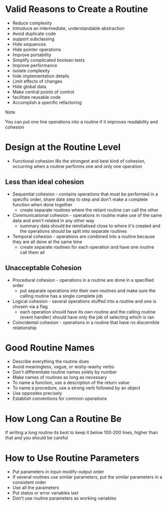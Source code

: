 # Valid Reasons to Create a Routine
- Reduce complexity
- Introduce an intermediate, understandable abstraction
- Avoid duplicate code
- support subclassing 
- Hide sequences
- Hide pointer operations
- Improve portability
- Simplify complicated boolean tests
- Improve performance
- isolate complexity
- hide implementation details
- Limit effects of changes
- Hide global data
- Make central points of control
- facilitate reusable code
- Accomplish a specific refactoring
> [!note] 
> You can put one line operations into a routine if it improves readability and cohesion

# Design at the Routine Level
- Functional cohesion i8s the strongest and best kind of cohesion, occurring when a routine performs one and only one operation
## Less than ideal cohesion
- Sequential cohesion - contains operations that must be performed in a specific order, share date step to step and don't make a complete function when done together
	- create separate routines where the reliant routine can call the other
- Communicational cohesion - operations in routine make use of the same data and aren't related in any other way
	- summary data should be reinitialised close to where it's created and the operations should be split into separate routines
- Temporal cohesion - operations are combined into a routine because they are all done at the same time
	- create separate routines for each operation and have one routine call them all
## Unacceptable Cohesion
- Procedural cohesion - operations in a routine are done in a specified order
	- put separate operations into their own routines and make sure the calling routine has a single complete job
- Logical cohesion - several operations stuffed into a routine and one is chosen via a flag
	- each operation should have its own routine and the calling routine (event handler) should have only the job of selecting which is ran
- Coincidental cohesion - operations in a routine that have no discernible relationship
# Good Routine Names
- Describe everything the routine does
- Avoid meaningless, vague, or wishy-washy verbs
- Don't differentiate routine names solely by number
- Make names of routines as long as necessary
- To name a function, use a description of the return value
- To name a procedure, use a strong verb followed by an object
- Use opposites precisely
- Establish conventions for common operations
# How Long Can a Routine Be
If writing a long routine its best to keep it below 100-200 lines, higher than that and you should be careful
# How to Use Routine Parameters
- Put parameters in input-modify-output order
- If several routines use similar parameters, put the similar parameters in a consistent order
- Use all the parameters 
- Put status or error variables last
- Don't use routine parameters as working variables